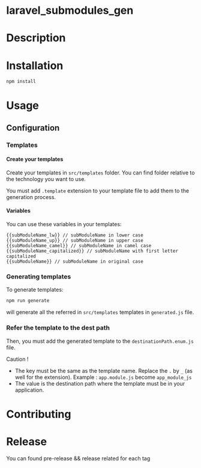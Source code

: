 # laravel_submodules_gen

# Description

# Installation
```bash
npm install
```

# Usage

## Configuration

### Templates

#### Create your templates
Create your templates in ```src/templates``` folder. You can find folder relative to the technology you want to use.

You must add ```.template``` extension to your template file to add them to the generation process.

#### Variables
You can use these variables in your templates:

```
{{subModuleName_lw}} // subModuleName in lower case
{{subModuleName_up}} // subModuleName in upper case
{{subModuleName_camel}} // subModuleName in camel case
{{subModuleName_capitalized}} // subModuleName with first letter capitalized
{{subModuleName}} // subModuleName in original case
```

### Generating templates
To generate templates: 
```bash
npm run generate
``` 
will generate all the referred in ```src/templates``` templates in ```generated.js``` file.

### Refer the template to the dest path

Then, you must add the generated template to the ```destinationPath.enum.js``` file.

Caution ! 
- The key must be the same as the template name. Replace the ```.``` by ```_``` (as well for the extension).
  Example : ``app.module.js`` become ```app_module_js```
- The value is the destination path where the template must be in your application.

# Contributing

# Release

You can found pre-release && release related for each tag
